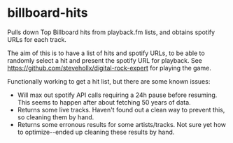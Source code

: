# billboard-hits
Pulls down Top Billboard hits from playback.fm lists, and obtains spotify URLs for each track.

The aim of this is to have a list of hits and spotify URLs, to be able to randomly select a hit and present the spotify URL for playback.
See https://github.com/stevehollx/digital-rock-expert for playing the game.

Functionally working to get a hit list, but there are some known issues:
* Will max out spotify API calls requiring a 24h pause before resuming. This seems to happen after about fetching 50 years of data.
* Returns some live tracks. Haven't found out a clean way to prevent this, so cleaning them by hand.
* Returns some erronous results for some artists/tracks. Not sure yet how to optimize--ended up cleaning these results by hand.

